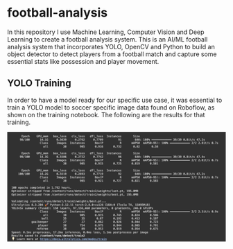# football-analysis
In this repository I use Machine Learning, Computer Vision and Deep Learning to create a football analysis system. This is an AI/ML football analysis system that incorporates YOLO, OpenCV and Python to build an object detector to detect players from a football match and capture some essential stats like possession and player movement. 

## YOLO Training

In order to have a model ready for our specific use case, it was essential to train a YOLO model to soccer specific image data found on Roboflow, as shown on the training notebook. The following are the results for that training. 

![](/images/training.png)